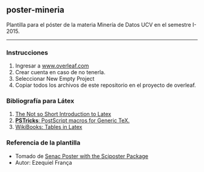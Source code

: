 ## poster-mineria

Plantilla para el póster de la materia Minería de Datos UCV en el semestre I-2015.

---

### Instrucciones

1. Ingresar a www.overleaf.com
1. Crear cuenta en caso de no tenerla.
1. Seleccionar New Empty Project
1. Copiar todos los archivos de este repositorio en el proyecto de overleaf.

### Bibliografía para Látex

1. [The Not so Short Introduction to Latex](https://tobi.oetiker.ch/lshort/lshort.pdf)
2. [**PSTricks**: PostScript macros for Generic TeX.](http://www.tex.uniyar.ac.ru/doc/pst_ug.pdf)
3. [WikiBooks: Tables in Latex](https://en.wikibooks.org/wiki/LaTeX/Tables)

### Referencia de la plantilla

- Tomado de [Senac Poster with the Sciposter Package](https://www.overleaf.com/latex/templates/senac-poster-with-the-sciposter-package/jzsxddxcvncm#.VzSqnHTiuMA) 
- Autor: Ezequiel França 
